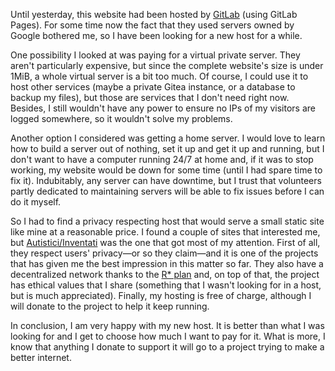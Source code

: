 <!-- title: New website hosting servers -->
<!-- slug: new-host -->
<!-- categories: Decentralization, Personal domain -->
<!-- date: 2019-11-04T00:00:00Z -->

Until yesterday, this website had been hosted by [GitLab][gl] (using GitLab
Pages). For some time now the fact that they used servers owned by Google
bothered me, so I have been looking for a new host for a while.

One possibility I looked at was paying for a virtual private server. They aren't
particularly expensive, but since the complete website's size is under 1MiB, a
whole virtual server is a bit too much. Of course, I could use it to host other
services (maybe a private Gitea instance, or a database to backup my files), but
those are services that I don't need right now. Besides, I still wouldn't have
any power to ensure no IPs of my visitors are logged somewhere, so it wouldn't
solve my problems.

Another option I considered was getting a home server. I would love to learn how
to build a server out of nothing, set it up and get it up and running, but I
don't want to have a computer running 24&#47;7 at home and, if it was to stop
working, my website would be down for some time (until I had spare time to fix
it). Indubitably, any server can have downtime, but I trust that volunteers
partly dedicated to maintaining servers will be able to fix issues before I can
do it myself.

So I had to find a privacy respecting host that would serve a small static site
like mine at a reasonable price. I found a couple of sites that interested me,
but [Autistici/Inventati][ai] was the one that got most of my attention. First
of all, they respect users' privacy—or so they claim—and it is one of the
projects that has given me the best impression in this matter so far. They also
have a decentralized network thanks to the [R* plan][r] and, on top of that, the
project has ethical values that I share (something that I wasn't looking for in
a host, but is much appreciated). Finally, my hosting is free of charge,
although I will donate to the project to help it keep running.

In conclusion, I am very happy with my new host. It is better than what I was
looking for and I get to choose how much I want to pay for it. What is more, I
know that anything I donate to support it will go to a project trying to make a
better internet.


[gl]: <https://gitlab.com> "GitLab"
[ai]: <https://www.autistici.org> "Autistici/Inventati"
[r]: <https://www.autistici.org/who/rplan/> "R* plan — Autistici/Inventati"
